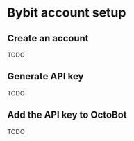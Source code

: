 # Bybit account setup

## Create an account

TODO

## Generate API key

TODO

## Add the API key to OctoBot

TODO

